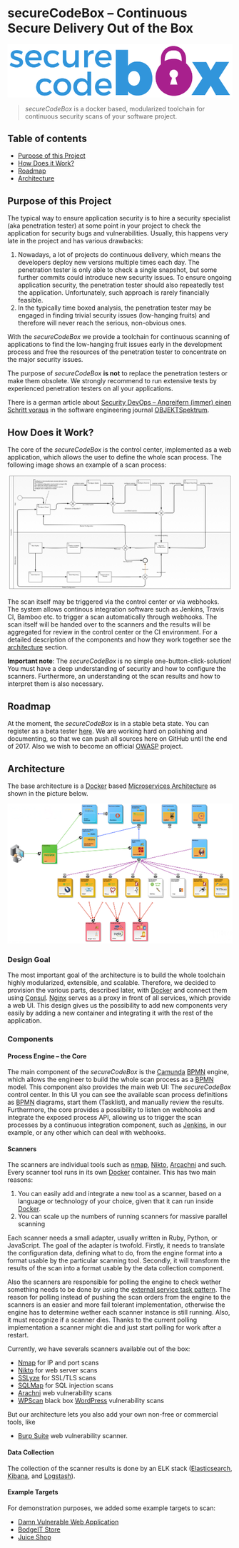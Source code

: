 # secureCodeBox – Continuous Secure Delivery Out of the Box

![secureCodeBox](img/logo.png "secureCodeBox")

> _secureCodeBox_ is a docker based, modularized toolchain for continuous security scans of your software project.

## Table of contents

<!-- toc -->
- [Purpose of this Project](#purpose-of-this-project)
- [How Does it Work?](#how-does-it-work)
- [Roadmap](#roadmap)
- [Architecture](#architecture)
<!-- tocstop -->

## Purpose of this Project

The typical way to ensure application security is to hire a security specialist (aka penetration tester) at some point in your project to check the application for security bugs and vulnerabilities. Usually, this happens very late in the project and has various drawbacks:

1. Nowadays, a lot of projects do continuous delivery, which means the developers deploy new versions multiple times each day. The penetration tester is only able to check a single snapshot, but some further commits could introduce new security issues. To ensure ongoing application security, the penetration tester should also repeatedly test the application. Unfortunately, such approach is rarely financially feasible.
2. In the typically time boxed analysis, the penetration tester may be engaged in finding trivial security issues (low-hanging fruits) and therefore will never reach the serious, non-obvious ones.

With the _secureCodeBox_ we provide a toolchain for continuous scanning of applications to find the low-hanging fruit issues early in the development process and free the resources of the penetration tester to concentrate on the major security issues.

The purpose of *secureCodeBox* **is not** to replace the penetration testers or make them obsolete. We strongly recommend to run extensive tests by experienced penetration testers on all your applications.

There is a german article about [Security DevOps – Angreifern (immer) einen Schritt voraus][secdevops-objspec] in the software engineering journal [OBJEKTSpektrum][objspec].

## How Does it Work?

The core of the _secureCodeBox_ is the control center, implemented as a web application, which allows the user to define the whole scan process. The following image shows an example of a scan process:

![An example scan process.](img/scan_process.png "An example scan process.")

The scan itself may be triggered via the control center or via webhooks. The system allows continous integration software such as Jenkins, Travis CI, Bamboo etc. to trigger a scan automatically through webhooks. The scan itself will be handed over to the scanners and the results will be aggregated for review in the control center or the CI environment. For a detailed description of the components and how they work together see the [architecture](#architecture) section.


**Important note**: The _secureCodeBox_ is no simple one-button-click-solution! You must have a deep understanding of security and how to configure the scanners. Furthermore, an understanding ot the scan results and how to interpret them is also necessary.


## Roadmap

At the moment, the _secureCodeBox_ is in a stable beta state. You can register as a beta tester [here][beta-testers]. We are working hard on polishing and documenting, so that we can push all sources here on GitHub until the end of 2017. Also we wish to become an official [OWASP][owasp] project.

## Architecture

The base architecture is a [Docker][docker] based [Microservices Architecture][microservices] as shown in the picture below.

![Overview of the architecture.](img/architecture_overview.png "Overview of the architecture.")

### Design Goal

The most important goal of the architecture is to build the whole toolchain highly modularized, extensible, and scalable. Therefore, we decided to provision the various parts, described later, with [Docker][docker] and connect them using [Consul][consul]. [Nginx][nginx] serves as a proxy in front of all services, which provide a web UI. This design gives us the possibility to add new components very easily by adding a new container and integrating it with the rest of the application.

### Components

#### Process Engine – the Core

The main component of the _secureCodeBox_ is the [Camunda][camunda] [BPMN][bpmn] engine, which allows the engineer to build the whole scan process as a [BPMN][bpmn] model. This component also provides the main web UI: The _secureCodeBox_ control center. In this UI you can see the available scan process definitions as [BPMN][bpmn] diagrams, start them (Tasklist), and manually review the results. Furthermore, the core provides a possibility to listen on webhooks and integrate the exposed process API, allowing us to trigger the scan processes by a continuous integration component, such as [Jenkins][jenkins], in our example, or any other which can deal with webhooks.

#### Scanners

The scanners are individual tools such as [nmap][nmap], [Nikto][nikto], [Arcachni][arcachni] and such. Every scanner tool runs in its own [Docker][docker] container. This has two main reasons:

1. You can easily add and integrate a new tool as a scanner, based on a language or technology of your choice, given that it can run inside [Docker][docker].
1. You can scale up the numbers of running scanners for massive parallel scanning

Each scanner needs a small adapter, usually written in Ruby, Python, or JavaScript. The goal of the adapter is twofold. Firstly, it needs to translate the configuration data, defining what to do, from the engine format into a format usable by the particular scanning tool. Secondly, it will transform the results of the scan into a format usable by the data collection component.

Also the scanners are responsible for polling the engine to check wether something needs to be done by using the [external service task pattern][exteralServiceTask]. The reason for polling instead of pushing the scan orders from the engine to the scanners is an easier and more fail tolerant implementation, otherwise the engine has to determine wether each scanner instance is still running. Also, it must recognize if a scanner dies. Thanks to the current polling implementation a scanner might die and just start polling for work after a restart.

Currently, we have severals scanners available out of the box:

- [Nmap][nmap] for IP and port scans
- [Nikto][nikto] for web server scans
- [SSLyze][sslyze] for SSL/TLS scans
- [SQLMap][sqlmap] for SQL injection scans
- [Arachni][arachni] web vulnerability scans
- [WPScan][wpscan] black box [WordPress][wordpress] vulnerability scans

But our architecture lets you also add your own non-free or commercial tools, like
- [Burp Suite][burp] web vulnerability scanner.

#### Data Collection

The collection of the scanner results is done by an ELK stack ([Elasticsearch][elasticsearch], [Kibana][kibana], and [Logstash][logstash]).

#### Example Targets

For demonstration purposes, we added some example targets to scan:

- [Damn Vulnerable Web Application][dvwa]
- [BodgeIT Store][bodgeit]
- [Juice Shop][juiceshop]

[nginx]:                https://nginx.org/en/
[camunda]:              https://camunda.com/de/
[exteralServiceTask]:   https://docs.camunda.org/manual/latest/user-guide/process-engine/external-tasks/
[bpmn]:                 https://en.wikipedia.org/wiki/Business_Process_Model_and_Notation
[docker]:               https://www.docker.com/
[consul]:               https://www.consul.io/
[microservices]:        https://martinfowler.com/articles/microservices.html
[beta-testers]:         https://www.securecodebox.io/
[owasp]:                https://www.owasp.org/index.php/Main_Page
[objspec]:              https://www.sigs-datacom.de/fachzeitschriften/objektspektrum.html
[secdevops-objspec]:    http://www.sigs.de/public/ots/2017/OTS_DevOps_2017/Seedorff_Pfaender_OTS_%20DevOps_2017.pdf
[jenkins]:              https://jenkins.io/
[nmap]:                 https://nmap.org/
[nikto]:                https://cirt.net/Nikto2
[arcachni]:             http://www.arachni-scanner.com/
[sslyze]:               https://github.com/nabla-c0d3/sslyze
[sqlmap]:               http://sqlmap.org/
[burp]:                 https://portswigger.net/burp
[arachni]:              http://www.arachni-scanner.com/
[wpscan]:               https://wpscan.org/
[wordpress]:            https://wordpress.com/
[consul]:               https://www.consul.io/
[resty]:                https://openresty.org/en/
[keycloak]:             http://www.keycloak.org/
[openid]:               https://de.wikipedia.org/wiki/OpenID
[elasticsearch]:        https://www.elastic.co/products/elasticsearch
[kibana]:               https://www.elastic.co/de/products/kibana
[logstash]:             https://www.elastic.co/products/logstash
[dvwa]:                 http://www.dvwa.co.uk/
[bodgeit]:              https://github.com/psiinon/bodgeit
[juiceshop]:            https://www.owasp.org/index.php/OWASP_Juice_Shop_Project
